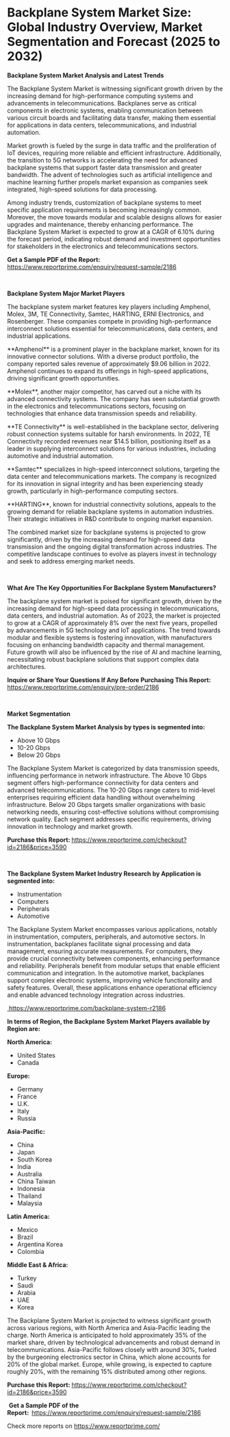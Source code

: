 <p><h1>Backplane System Market Size: Global Industry Overview, Market Segmentation and Forecast (2025 to 2032)</h1></p><p><strong>Backplane System Market Analysis and Latest Trends</strong></p>
<p><p>The Backplane System Market is witnessing significant growth driven by the increasing demand for high-performance computing systems and advancements in telecommunications. Backplanes serve as critical components in electronic systems, enabling communication between various circuit boards and facilitating data transfer, making them essential for applications in data centers, telecommunications, and industrial automation.</p><p>Market growth is fueled by the surge in data traffic and the proliferation of IoT devices, requiring more reliable and efficient infrastructure. Additionally, the transition to 5G networks is accelerating the need for advanced backplane systems that support faster data transmission and greater bandwidth. The advent of technologies such as artificial intelligence and machine learning further propels market expansion as companies seek integrated, high-speed solutions for data processing.</p><p>Among industry trends, customization of backplane systems to meet specific application requirements is becoming increasingly common. Moreover, the move towards modular and scalable designs allows for easier upgrades and maintenance, thereby enhancing performance. The Backplane System Market is expected to grow at a CAGR of 6.10% during the forecast period, indicating robust demand and investment opportunities for stakeholders in the electronics and telecommunications sectors.</p></p>
<p><strong>Get a Sample PDF of the Report:&nbsp;</strong> <a href="https://www.reportprime.com/enquiry/request-sample/2186?utm_campaign=3551&utm_medium=2&utm_source=Github&utm_content=ia&utm_term=18032025&utm_id=backplane-system">https://www.reportprime.com/enquiry/request-sample/2186</a></p>
<p>&nbsp;</p>
<p><strong>Backplane System Major Market Players</strong></p>
<p><p>The backplane system market features key players including Amphenol, Molex, 3M, TE Connectivity, Samtec, HARTING, ERNI Electronics, and Rosenberger. These companies compete in providing high-performance interconnect solutions essential for telecommunications, data centers, and industrial applications.</p><p>**Amphenol** is a prominent player in the backplane market, known for its innovative connector solutions. With a diverse product portfolio, the company reported sales revenue of approximately $9.06 billion in 2022. Amphenol continues to expand its offerings in high-speed applications, driving significant growth opportunities.</p><p>**Molex**, another major competitor, has carved out a niche with its advanced connectivity systems. The company has seen substantial growth in the electronics and telecommunications sectors, focusing on technologies that enhance data transmission speeds and reliability.</p><p>**TE Connectivity** is well-established in the backplane sector, delivering robust connection systems suitable for harsh environments. In 2022, TE Connectivity recorded revenues near $14.5 billion, positioning itself as a leader in supplying interconnect solutions for various industries, including automotive and industrial automation.</p><p>**Samtec** specializes in high-speed interconnect solutions, targeting the data center and telecommunications markets. The company is recognized for its innovation in signal integrity and has been experiencing steady growth, particularly in high-performance computing sectors.</p><p>**HARTING**, known for industrial connectivity solutions, appeals to the growing demand for reliable backplane systems in automation industries. Their strategic initiatives in R&D contribute to ongoing market expansion.</p><p>The combined market size for backplane systems is projected to grow significantly, driven by the increasing demand for high-speed data transmission and the ongoing digital transformation across industries. The competitive landscape continues to evolve as players invest in technology and seek to address emerging market needs.</p></p>
<p>&nbsp;</p>
<p><strong>What Are The Key Opportunities For Backplane System Manufacturers?</strong></p>
<p><p>The backplane system market is poised for significant growth, driven by the increasing demand for high-speed data processing in telecommunications, data centers, and industrial automation. As of 2023, the market is projected to grow at a CAGR of approximately 8% over the next five years, propelled by advancements in 5G technology and IoT applications. The trend towards modular and flexible systems is fostering innovation, with manufacturers focusing on enhancing bandwidth capacity and thermal management. Future growth will also be influenced by the rise of AI and machine learning, necessitating robust backplane solutions that support complex data architectures.</p></p>
<p><strong>Inquire or Share Your Questions If Any Before Purchasing This Report:</strong> <a href="https://www.reportprime.com/enquiry/pre-order/2186?utm_campaign=3551&utm_medium=2&utm_source=Github&utm_content=ia&utm_term=18032025&utm_id=backplane-system">https://www.reportprime.com/enquiry/pre-order/2186</a></p>
<p>&nbsp;</p>
<p><strong>Market Segmentation</strong></p>
<p><strong>The Backplane System Market Analysis by types is segmented into:</strong></p>
<p><ul><li>Above 10 Gbps</li><li>10-20 Gbps</li><li>Below 20 Gbps</li></ul></p>
<p><p>The Backplane System Market is categorized by data transmission speeds, influencing performance in network infrastructure. The Above 10 Gbps segment offers high-performance connectivity for data centers and advanced telecommunications. The 10-20 Gbps range caters to mid-level enterprises requiring efficient data handling without overwhelming infrastructure. Below 20 Gbps targets smaller organizations with basic networking needs, ensuring cost-effective solutions without compromising network quality. Each segment addresses specific requirements, driving innovation in technology and market growth.</p></p>
<p><strong>Purchase this Report:&nbsp;</strong><a href="https://www.reportprime.com/checkout?id=2186&price=3590&utm_campaign=3551&utm_medium=2&utm_source=Github&utm_content=ia&utm_term=18032025&utm_id=backplane-system">https://www.reportprime.com/checkout?id=2186&price=3590</a></p>
<p>&nbsp;</p>
<p><strong>The Backplane System Market Industry Research by Application is segmented into:</strong></p>
<p><ul><li>Instrumentation</li><li>Computers</li><li>Peripherals</li><li>Automotive</li></ul></p>
<p><p>The Backplane System Market encompasses various applications, notably in instrumentation, computers, peripherals, and automotive sectors. In instrumentation, backplanes facilitate signal processing and data management, ensuring accurate measurements. For computers, they provide crucial connectivity between components, enhancing performance and reliability. Peripherals benefit from modular setups that enable efficient communication and integration. In the automotive market, backplanes support complex electronic systems, improving vehicle functionality and safety features. Overall, these applications enhance operational efficiency and enable advanced technology integration across industries.</p></p>
<p><a href="https://www.reportprime.com/backplane-system-r2186?utm_campaign=3551&utm_medium=2&utm_source=Github&utm_content=ia&utm_term=18032025&utm_id=backplane-system">&nbsp;https://www.reportprime.com/backplane-system-r2186</a></p>
<p><strong>In terms of Region, the Backplane System Market Players available by Region are:</strong></p>
<p>
    <p> <strong> North America: </strong>
        <ul>
            <li>United States</li>
            <li>Canada</li>
        </ul>
        </p> 
    <p> <strong> Europe: </strong>
        <ul>
            <li>Germany</li>
            <li>France</li>
            <li>U.K.</li>
            <li>Italy</li>
            <li>Russia</li>
        </ul>
        </p> 
    <p> <strong> Asia-Pacific: </strong>
        <ul>
            <li>China</li>
            <li>Japan</li>
            <li>South Korea</li>
            <li>India</li>
            <li>Australia</li>
            <li>China Taiwan</li>
            <li>Indonesia</li>
            <li>Thailand</li>
            <li>Malaysia</li>
        </ul>
        </p> 
    <p> <strong> Latin America: </strong>
        <ul>
            <li>Mexico</li>
            <li>Brazil</li>
            <li>Argentina Korea</li>
            <li>Colombia</li>
        </ul>
        </p> 
    <p> <strong> Middle East & Africa: </strong>
        <ul>
            <li>Turkey</li>
            <li>Saudi</li>
            <li>Arabia</li>
            <li>UAE</li>
            <li>Korea</li>
        </ul>
    </p>
    </p>
<p><p>The Backplane System Market is projected to witness significant growth across various regions, with North America and Asia-Pacific leading the charge. North America is anticipated to hold approximately 35% of the market share, driven by technological advancements and robust demand in telecommunications. Asia-Pacific follows closely with around 30%, fueled by the burgeoning electronics sector in China, which alone accounts for 20% of the global market. Europe, while growing, is expected to capture roughly 20%, with the remaining 15% distributed among other regions.</p></p>
<p><strong>Purchase this Report: </strong><a href="https://www.reportprime.com/checkout?id=2186&price=3590&utm_campaign=3551&utm_medium=2&utm_source=Github&utm_content=ia&utm_term=18032025&utm_id=backplane-system">https://www.reportprime.com/checkout?id=2186&price=3590</a></p>
<p>&nbsp;<strong>Get a Sample PDF of the Report:&nbsp;&nbsp;</strong><a href="https://www.reportprime.com/enquiry/request-sample/2186?utm_campaign=3551&utm_medium=2&utm_source=Github&utm_content=ia&utm_term=18032025&utm_id=backplane-system">https://www.reportprime.com/enquiry/request-sample/2186</a></p>
<p><strong></strong></p>
<p>Check more reports on <a href="https://www.reportprime.com/?utm_campaign=3551&utm_medium=2&utm_source=Github&utm_content=ia&utm_term=18032025&utm_id=backplane-system">https://www.reportprime.com/</a></p>